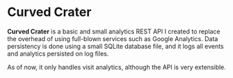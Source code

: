 # Curved Crater

**Curved Crater** is a basic and small analytics REST API I created to replace the overhead of using full-blown services such as Google Analytics. Data persistency is done using a small SQLite database file, and it logs all events and analytics persisted on log files.

As of now, it only handles visit analytics, although the API is very extensible.
